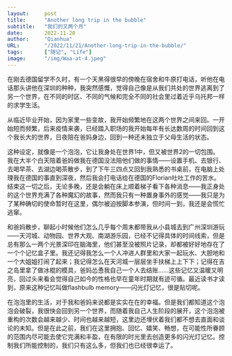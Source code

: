 ```yaml
---
layout:     post 
title:      "Another long trip in the bubble"
subtitle:   "我们的又两个月"
date:       2022-11-20
author:     "Qianhua"
URL:        "/2022/11/21/Another-long-trip-in-the-bubble/"
tags:       ["随记", "Life"]
image:      "/img/Waa-at-4.jpeg"
---
```


在刚去德国留学不久时，有一个天黑得很早的傍晚在宿舍和牛原打电话，听他在电话那头讲他在深圳的种种，我突然感慨，觉得自己像是从我们共处的世界逃离到了另一个世界，在不同的时区、不同的气候和完全不同的社会里过着近乎乌托邦一样的求学生活。

从临近毕业开始，因为家里一些变故，我开始频繁地在这两个世界之间来回。一开始短而频繁，后来疫情来袭，已经踏入职场的我开始每年有长达数周的时间回到这个我长大的世界，日夜陪在爸妈身边，回到一种还未独立于父母生活的状态。

这种设定，就像是一个泡泡，它让我身处在世界1中，但又被世界2的一切包围。我在大半个白天陪着爸妈做我在德国没法陪他们做的事情——设置手机、去银行、去喝早茶、去湖边喝茶散步，到了下午三四点又回到我熟悉的书桌前，在电脑上处理我在德国的事直到深夜，然后我会打电话给在德国的Florian吐吐工作的苦水。结束这一切之后，无论多晚，还是会躺在床上顺着梯子看下各种消息——我正身处的这个世界充满了各种魔幻的故事，然而我只有一种置身事外的感觉——我只是为了某种确切的使命暂时在这里，偶尔被迫按脚本参演，但时间一到，我还是会慌忙逃窜。

和爸妈散步，聊起小时候他们怎么几乎每个周末都带我从小县城去到广州深圳游玩——天河城、动物园、世界大观、南湖游乐园，已经不记得具体的时间线索，但是总有那么一两个光景深印在脑海里，他们甚至没被照片记录，却都被好好地存在了一个个记忆盒子里。我还记得我怎么一个人冲进人群里和大家一起玩水、大胆地和一个大姐姐打闹了起来；我记得怎么在天河城一层层坐手扶梯上上下下；记得在吉之岛里拿了做冰棍的模具，爸妈怂恿我自己一个人去结账……这些记忆又温暖又明亮，回过头来看会觉得自己如今的性格也早在童年时期就有迹可循。最近读书才读到，原来这种记忆叫做flashbulb memory——闪光灯记忆，很是贴切呢。

在泡泡里的生活，对于我和爸妈来说都是实实在在的幸福。但是我们都知道这个泡泡会破裂，我很快会回到另一个世界，而随着我自己人生阶段的展开，这个泡泡被重构的次数会越来越少、时间也越来越短，这里边还埋伏着我们都不想去直面和谈论的未知。但是在此之前，我们在这里拥抱、回忆、嬉笑、畅想，在可能性所眷顾的范围内尽可能去使它完满和丰盈，在有限的时光里去创造更多的闪光灯记忆。控制我们所能控制的，我们只有这么多，但我们也已经很幸运了。